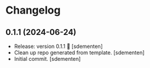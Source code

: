 Changelog
=========


0.1.1 (2024-06-24)
------------------
- Release: version 0.1.1 🚀 [sdementen]
- Clean up repo generated from template. [sdementen]
- Initial commit. [sdementen]


